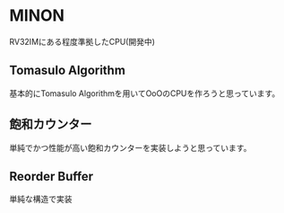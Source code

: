 MINON
====

RV32IMにある程度準拠したCPU(開発中)

## Tomasulo Algorithm
基本的にTomasulo Algorithmを用いてOoOのCPUを作ろうと思っています。

## 飽和カウンター
単純でかつ性能が高い飽和カウンターを実装しようと思っています。

## Reorder Buffer
単純な構造で実装


